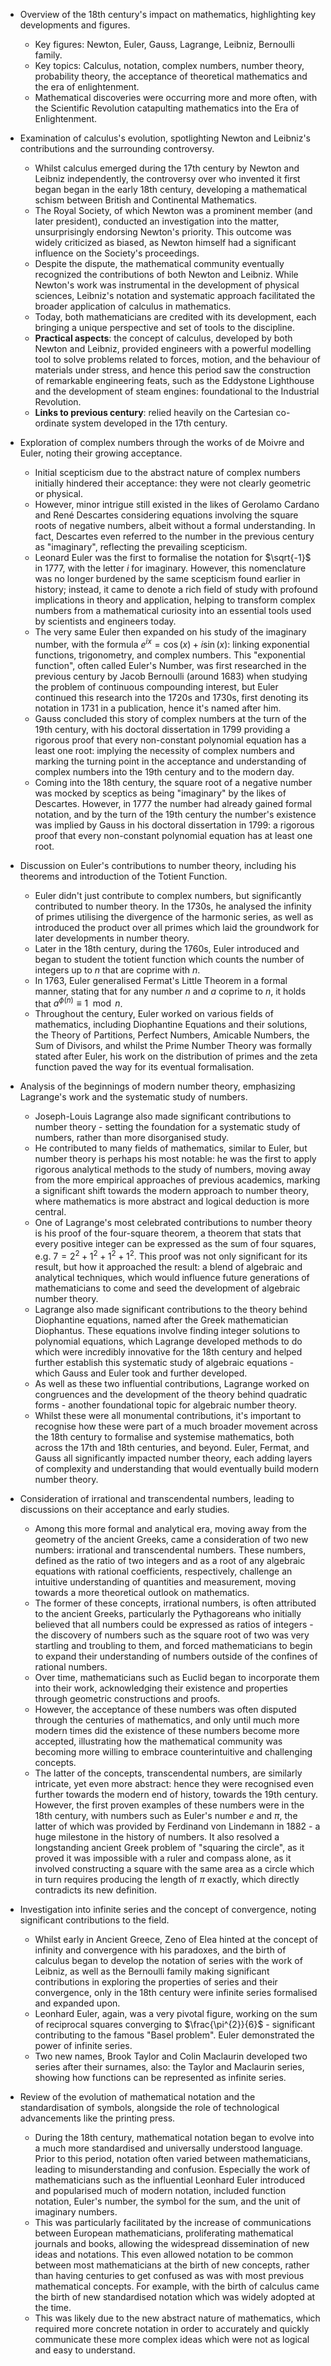 - Overview of the 18th century's impact on mathematics, highlighting key developments and figures.
	- Key figures: Newton, Euler, Gauss, Lagrange, Leibniz, Bernoulli family.
	- Key topics: Calculus, notation, complex numbers, number theory, probability theory, the acceptance of theoretical mathematics and the era of enlightenment.
	- Mathematical discoveries were occurring more and more often, with the Scientific Revolution catapulting mathematics into the Era of Enlightenment.

- Examination of calculus's evolution, spotlighting Newton and Leibniz's contributions and the surrounding controversy.
	- Whilst calculus emerged during the 17th century by Newton and Leibniz independently, the controversy over who invented it first began began in the early 18th century, developing a mathematical schism between British and Continental Mathematics.
	- The Royal Society, of which Newton was a prominent member (and later president), conducted an investigation into the matter, unsurprisingly endorsing Newton's priority. This outcome was widely criticized as biased, as Newton himself had a significant influence on the Society's proceedings.
	- Despite the dispute, the mathematical community eventually recognized the contributions of both Newton and Leibniz. While Newton's work was instrumental in the development of physical sciences, Leibniz's notation and systematic approach facilitated the broader application of calculus in mathematics.
	- Today, both mathematicians are credited with its development, each bringing a unique perspective and set of tools to the discipline.
	- **Practical aspects**: the concept of calculus, developed by both Newton and Leibniz, provided engineers with a powerful modelling tool to solve problems related to forces, motion, and the behaviour of materials under stress, and hence this period saw the construction of remarkable engineering feats, such as the Eddystone Lighthouse and the development of steam engines: foundational to the Industrial Revolution.
	- **Links to previous century**: relied heavily on the Cartesian co-ordinate system developed in the 17th century.

- Exploration of complex numbers through the works of de Moivre and Euler, noting their growing acceptance.
	- Initial scepticism due to the abstract nature of complex numbers initially hindered their acceptance: they were not clearly geometric or physical.
	- However, minor intrigue still existed in the likes of Gerolamo Cardano and René Descartes considering equations involving the square roots of negative numbers, albeit without a formal understanding. In fact, Descartes even referred to the number in the previous century as "imaginary", reflecting the prevailing scepticism.
	- Leonard Euler was the first to formalise the notation for $\sqrt{-1}$ in 1777, with the letter $i$ for imaginary. However, this nomenclature was no longer burdened by the same scepticism found earlier in history; instead, it came to denote a rich field of study with profound implications in theory and application, helping to transform complex numbers from a mathematical curiosity into an essential tools used by scientists and engineers today.
	- The very same Euler then expanded on his study of the imaginary number, with the formula $e^{ix}=\cos(x)+i\sin(x)$: linking exponential functions, trigonometry, and complex numbers. This "exponential function", often called Euler's Number, was first researched in the previous century by Jacob Bernoulli (around 1683) when studying the problem of continuous compounding interest, but Euler continued this research into the 1720s and 1730s, first denoting its notation in 1731 in a publication, hence it's named after him. 
	- Gauss concluded this story of complex numbers at the turn of the 19th century, with his doctoral dissertation in 1799 providing a rigorous proof that every non-constant polynomial equation has a least one root: implying the necessity of complex numbers and marking the turning point in the acceptance and understanding of complex numbers into the 19th century and to the modern day.
	- Coming into the 18th century, the square root of a negative number was mocked by sceptics as being "imaginary" by the likes of Descartes. However, in 1777 the number had already gained formal notation, and by the turn of the 19th century the number's existence was implied by Gauss in his doctoral dissertation in 1799: a rigorous proof that every non-constant polynomial equation has at least one root.

- Discussion on Euler's contributions to number theory, including his theorems and introduction of the Totient Function.
	- Euler didn't just contribute to complex numbers, but significantly contributed to number theory. In the 1730s, he analysed the infinity of primes utilising the divergence of the harmonic series, as well as introduced the product over all primes which laid the groundwork for later developments in number theory.
	- Later in the 18th century, during the 1760s, Euler introduced and began to student the totient function which counts the number of integers up to $n$ that are coprime with $n$.
	- In 1763, Euler generalised Fermat's Little Theorem in a formal manner, stating that for any number $n$ and $a$ coprime to $n$, it holds that $a^{\phi(n)} \equiv 1 \mod n$.
	- Throughout the century, Euler worked on various fields of mathematics, including Diophantine Equations and their solutions, the Theory of Partitions, Perfect Numbers, Amicable Numbers, the Sum of Divisors, and whilst the Prime Number Theory was formally stated after Euler, his work on the distribution of primes and the zeta function paved the way for its eventual formalisation.

- Analysis of the beginnings of modern number theory, emphasizing Lagrange's work and the systematic study of numbers.
	- Joseph-Louis Lagrange also made significant contributions to number theory - setting the foundation for a systematic study of numbers, rather than more disorganised study.
	- He contributed to many fields of mathematics, similar to Euler, but number theory is perhaps his most notable: he was the first to apply rigorous analytical methods to the study of numbers, moving away from the more empirical approaches of previous academics, marking a significant shift towards the modern approach to number theory, where mathematics is more abstract and logical deduction is more central.
	- One of Lagrange's most celebrated contributions to number theory is his proof of the four-square theorem, a theorem that stats that every positive integer can be expressed as the sum of four squares, e.g. $7=2^{2}+1^{2}+1^{2}+1^{2}$. This proof was not only significant for its result, but how it approached the result: a blend of algebraic and analytical techniques, which would influence future generations of mathematicians to come and seed the development of algebraic number theory.
	- Lagrange also made significant contributions to the theory behind Diophantine equations, named after the Greek mathematician Diophantus. These equations involve finding integer solutions to polynomial equations, which Lagrange developed methods to do which were incredibly innovative for the 18th century and helped further establish this systematic study of algebraic equations - which Gauss and Euler took and further developed.
	- As well as these two influential contributions, Lagrange worked on congruences and the development of the theory behind quadratic forms - another foundational topic for algebraic number theory.
	- Whilst these were all monumental contributions, it's important to recognise how these were part of a much broader movement across the 18th century to formalise and systemise mathematics, both across the 17th and 18th centuries, and beyond. Euler, Fermat, and Gauss all significantly impacted number theory, each adding layers of complexity and understanding that would eventually build modern number theory.

- Consideration of irrational and transcendental numbers, leading to discussions on their acceptance and early studies.
	- Among this more formal and analytical era, moving away from the geometry of the ancient Greeks, came a consideration of two new numbers: irrational and transcendental numbers. These numbers, defined as the ratio of two integers and as a root of any algebraic equations with rational coefficients, respectively, challenge an intuitive understanding of quantities and measurement, moving towards a more theoretical outlook on mathematics.
	- The former of these concepts, irrational numbers, is often attributed to the ancient Greeks, particularly the Pythagoreans who initially believed that all numbers could be expressed as ratios of integers - the discovery of numbers such as the square root of two was very startling and troubling to them, and forced mathematicians to begin to expand their understanding of numbers outside of the confines of rational numbers.
	- Over time, mathematicians such as Euclid began to incorporate them into their work, acknowledging their existence and properties through geometric constructions and proofs.
	- However, the acceptance of these numbers was often disputed through the centuries of mathematics, and only until much more modern times did the existence of these numbers become more accepted, illustrating how the mathematical community was becoming more willing to embrace counterintuitive and challenging concepts. 
	- The latter of the concepts, transcendental numbers, are similarly intricate, yet even more abstract: hence they were recognised even further towards the modern end of history, towards the 19th century. However, the first proven examples of these numbers were in the 18th century, with numbers such as Euler's number $e$ and $\pi$, the latter of which was provided by Ferdinand von Lindemann in 1882 - a huge milestone in the history of numbers. It also resolved a longstanding ancient Greek problem of "squaring the circle", as it proved it was impossible with a ruler and compass alone, as it involved constructing a square with the same area as a circle which in turn requires producing the length of $\pi$ exactly, which directly contradicts its new definition.

- Investigation into infinite series and the concept of convergence, noting significant contributions to the field.
	- Whilst early in Ancient Greece, Zeno of Elea hinted at the concept of infinity and convergence with his paradoxes, and the birth of calculus began to develop the notation of series with the work of Leibniz, as well as the Bernoulli family making significant contributions in exploring the properties of series and their convergence, only in the 18th century were infinite series formalised and expanded upon.
	- Leonhard Euler, again, was a very pivotal figure, working on the sum of reciprocal squares converging to $\frac{\pi^{2}}{6}$ - significant contributing to the famous "Basel problem". Euler demonstrated the power of infinite series.
	- Two new names, Brook Taylor and Colin Maclaurin developed two series after their surnames, also: the Taylor and Maclaurin series, showing how functions can be represented as infinite series.

- Review of the evolution of mathematical notation and the standardisation of symbols, alongside the role of technological advancements like the printing press.
	- During the 18th century, mathematical notation began to evolve into a much more standardised and universally understood language. Prior to this period, notation often varied between mathematicians, leading to misunderstanding and confusion. Especially the work of mathematicians such as the influential Leonhard Euler introduced and popularised much of modern notation, included function notation, Euler's number, the symbol for the sum, and the unit of imaginary numbers.
	- This was particularly facilitated by the increase of communications between European mathematicians, proliferating mathematical journals and books, allowing the widespread dissemination of new ideas and notations. This even allowed notation to be common between most mathematicians at the birth of new concepts, rather than having centuries to get confused as was with most previous mathematical concepts. For example, with the birth of calculus came the birth of new standardised notation which was widely adopted at the time.
	- This was likely due to the new abstract nature of mathematics, which required more concrete notation in order to accurately and quickly communicate these more complex ideas which were not as logical and easy to understand.